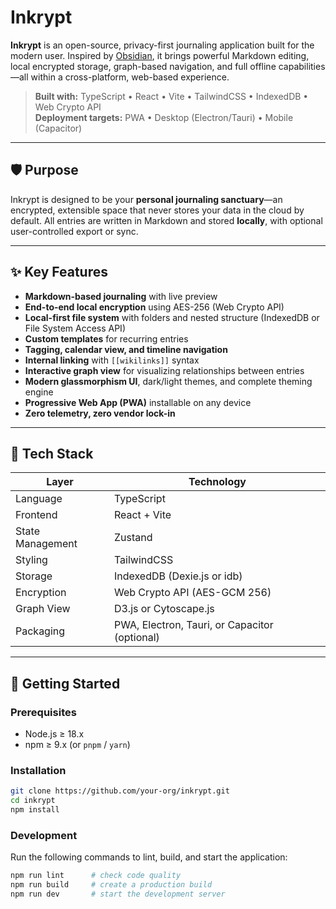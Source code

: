 # Inkrypt

**Inkrypt** is an open-source, privacy-first journaling application built for the modern user. Inspired by [Obsidian](https://obsidian.md), it brings powerful Markdown editing, local encrypted storage, graph-based navigation, and full offline capabilities—all within a cross-platform, web-based experience.

> **Built with:** TypeScript • React • Vite • TailwindCSS • IndexedDB • Web Crypto API  
> **Deployment targets:** PWA • Desktop (Electron/Tauri) • Mobile (Capacitor)

---

## 🛡️ Purpose

Inkrypt is designed to be your **personal journaling sanctuary**—an encrypted, extensible space that never stores your data in the cloud by default. All entries are written in Markdown and stored **locally**, with optional user-controlled export or sync.

---

## ✨ Key Features

- **Markdown-based journaling** with live preview
- **End-to-end local encryption** using AES-256 (Web Crypto API)
- **Local-first file system** with folders and nested structure (IndexedDB or File System Access API)
- **Custom templates** for recurring entries
- **Tagging, calendar view, and timeline navigation**
- **Internal linking** with `[[wikilinks]]` syntax
- **Interactive graph view** for visualizing relationships between entries
- **Modern glassmorphism UI**, dark/light themes, and complete theming engine
- **Progressive Web App (PWA)** installable on any device
- **Zero telemetry, zero vendor lock-in**

---

## 🧱 Tech Stack

| Layer            | Technology                                     |
|------------------|------------------------------------------------|
| Language         | TypeScript                                     |
| Frontend         | React + Vite                                   |
| State Management | Zustand                                        |
| Styling          | TailwindCSS                                    |
| Storage          | IndexedDB (Dexie.js or idb)                    |
| Encryption       | Web Crypto API (AES-GCM 256)                   |
| Graph View       | D3.js or Cytoscape.js                          |
| Packaging        | PWA, Electron, Tauri, or Capacitor (optional)  |

---

## 🚀 Getting Started

### Prerequisites

- Node.js ≥ 18.x
- npm ≥ 9.x (or `pnpm` / `yarn`)

### Installation

```bash
git clone https://github.com/your-org/inkrypt.git
cd inkrypt
npm install
```

### Development

Run the following commands to lint, build, and start the application:

```bash
npm run lint      # check code quality
npm run build     # create a production build
npm run dev       # start the development server
```

